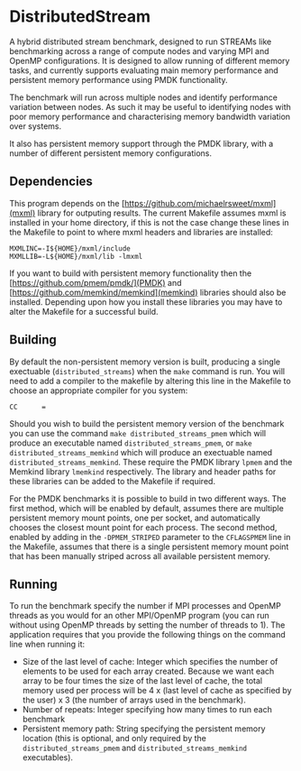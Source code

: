 # DistributedStream
A hybrid distributed stream benchmark, designed to run STREAMs like benchmarking across a range of compute nodes and varying MPI and  OpenMP configurations. It is designed to allow running of different memory tasks, and currently supports evaluating main memory performance and persistent memory performance using PMDK functionality. 

The benchmark will run across multiple nodes and identify performance variation between nodes. As such it may be useful to identifying nodes with poor memory performance and characterising memory bandwidth variation over systems.

It also has persistent memory support through the PMDK library, with a number of different persistent memory configurations.

## Dependencies
This program depends on the [https://github.com/michaelrsweet/mxml](mxml) library for outputing results. The current Makefile assumes mxml is installed in your home directory, if this is not the case change these lines in the Makefile to point to where mxml headers and libraries are installed:

```
MXMLINC=-I${HOME}/mxml/include
MXMLLIB=-L${HOME}/mxml/lib -lmxml
``` 

If you want to build with persistent memory functionality then the [https://github.com/pmem/pmdk/](PMDK)  and [https://github.com/memkind/memkind](memkind) libraries should also be installed. Depending upon how you install these libraries you may have to alter the Makefile for a successful build.

## Building
By default the non-persistent memory version is built, producing a single exectuable (`distributed_streams`) when the `make` command is run. You will need to add a compiler to the makefile by altering this line in the Makefile to choose an appropriate compiler for you system:

```
CC      = 
```

Should you wish to build the persistent memory version of the benchmark you can use the command `make distributed_streams_pmem` which will produce an executable named `distributed_streams_pmem`, or `make distributed_streams_memkind` which will produce an exectuable named `distributed_streams_memkind`. These require the PMDK library `lpmem` and the Memkind library `lmemkind` respectively. The library and header paths for these libraries can be added to the Makefile if required.

For the PMDK benchmarks it is possible to build in two different ways. The first method, which will be enabled by default, assumes there are multiple persistent memory mount points, one per socket, and automatically chooses the closest mount point for each process. The second method, enabled by adding in the `-DPMEM_STRIPED` parameter to the `CFLAGSPMEM` line in the Makefile, assumes that there is a single persistent memory mount point that has been manually striped across all available persistent memory.

## Running
To run the benchmark specify the number if MPI processes and OpenMP threads as you would for an other MPI/OpenMP program (you can run without using OpenMP threads by setting the number of threads to 1). The application requires that you provide the following things on the command line when running it:

* Size of the last level of cache: Integer which specifies the number of elements to be used for each array created. Because we want each array to be four times the size of the last level of cache, the total memory used per process will be 4 x (last level of cache as specified by the user) x 3 (the number of arrays used in the benchmark).
* Number of repeats: Integer specifying how many times to run each benchmark
* Persistent memory path: String specifying the persistent memory location (this is optional, and only required by the `distributed_streams_pmem` and `distributed_streams_memkind` executables).

